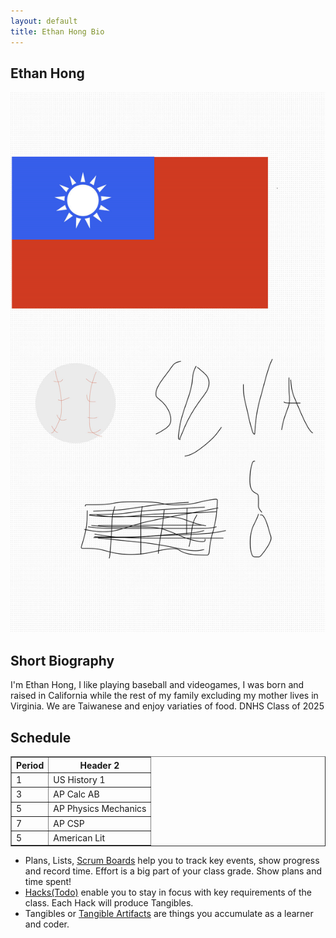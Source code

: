 ```yaml
---
layout: default
title: Ethan Hong Bio
---
```


## Ethan Hong
![Alt text](image.png)


## Short Biography
I'm Ethan Hong, I like playing baseball and videogames, I was born and raised in California while the rest of my family excluding my mother lives in Virginia. We are Taiwanese and enjoy variaties of food. DNHS Class of 2025

## Schedule
<table border="1">
    <tr>
        <th>Period</th>
        <th>Header 2</th>
    </tr>
    <tr>
        <td> 1</td>
        <td>US History 1</td>
    </tr>
    <tr>
        <td> 3</td>
        <td>AP Calc AB</td>
    </tr>
    <tr>
        <td> 5</td>
        <td>AP Physics Mechanics</td>
    </tr>
    <tr>
        <td> 7</td>
        <td>AP CSP</td>
    </tr>
    <tr>
        <td> 5</td>
        <td>American Lit</td>
    </tr>
</table>


- Plans, Lists, [Scrum Boards](https://clickup.com/blog/scrum-board/) help you to track key events, show progress and record time.  Effort is a big part of your class grade.  Show plans and time spent!
- [Hacks(Todo)](https://levelup.gitconnected.com/six-ultimate-daily-hacks-for-every-programmer-60f5f10feae) enable you to stay in focus with key requirements of the class.  Each Hack will produce Tangibles.
- Tangibles or [Tangible Artifacts](https://en.wikipedia.org/wiki/Artifact_(software_development)) are things you accumulate as a learner and coder. 

